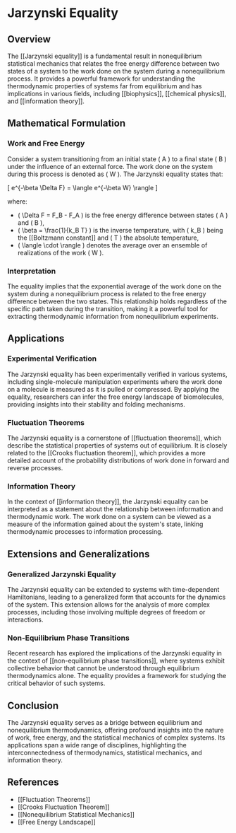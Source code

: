 
# Jarzynski Equality

## Overview
The [[Jarzynski equality]] is a fundamental result in nonequilibrium statistical mechanics that relates the free energy difference between two states of a system to the work done on the system during a nonequilibrium process. It provides a powerful framework for understanding the thermodynamic properties of systems far from equilibrium and has implications in various fields, including [[biophysics]], [[chemical physics]], and [[information theory]].

## Mathematical Formulation

### Work and Free Energy
Consider a system transitioning from an initial state \( A \) to a final state \( B \) under the influence of an external force. The work done on the system during this process is denoted as \( W \). The Jarzynski equality states that:

\[
e^{-\beta \Delta F} = \langle e^{-\beta W} \rangle
\]

where:
- \( \Delta F = F_B - F_A \) is the free energy difference between states \( A \) and \( B \),
- \( \beta = \frac{1}{k_B T} \) is the inverse temperature, with \( k_B \) being the [[Boltzmann constant]] and \( T \) the absolute temperature,
- \( \langle \cdot \rangle \) denotes the average over an ensemble of realizations of the work \( W \).

### Interpretation
The equality implies that the exponential average of the work done on the system during a nonequilibrium process is related to the free energy difference between the two states. This relationship holds regardless of the specific path taken during the transition, making it a powerful tool for extracting thermodynamic information from nonequilibrium experiments.

## Applications

### Experimental Verification
The Jarzynski equality has been experimentally verified in various systems, including single-molecule manipulation experiments where the work done on a molecule is measured as it is pulled or compressed. By applying the equality, researchers can infer the free energy landscape of biomolecules, providing insights into their stability and folding mechanisms.

### Fluctuation Theorems
The Jarzynski equality is a cornerstone of [[fluctuation theorems]], which describe the statistical properties of systems out of equilibrium. It is closely related to the [[Crooks fluctuation theorem]], which provides a more detailed account of the probability distributions of work done in forward and reverse processes.

### Information Theory
In the context of [[information theory]], the Jarzynski equality can be interpreted as a statement about the relationship between information and thermodynamic work. The work done on a system can be viewed as a measure of the information gained about the system's state, linking thermodynamic processes to information processing.

## Extensions and Generalizations

### Generalized Jarzynski Equality
The Jarzynski equality can be extended to systems with time-dependent Hamiltonians, leading to a generalized form that accounts for the dynamics of the system. This extension allows for the analysis of more complex processes, including those involving multiple degrees of freedom or interactions.

### Non-Equilibrium Phase Transitions
Recent research has explored the implications of the Jarzynski equality in the context of [[non-equilibrium phase transitions]], where systems exhibit collective behavior that cannot be understood through equilibrium thermodynamics alone. The equality provides a framework for studying the critical behavior of such systems.

## Conclusion
The Jarzynski equality serves as a bridge between equilibrium and nonequilibrium thermodynamics, offering profound insights into the nature of work, free energy, and the statistical mechanics of complex systems. Its applications span a wide range of disciplines, highlighting the interconnectedness of thermodynamics, statistical mechanics, and information theory.

## References
- [[Fluctuation Theorems]]
- [[Crooks Fluctuation Theorem]]
- [[Nonequilibrium Statistical Mechanics]]
- [[Free Energy Landscape]]
